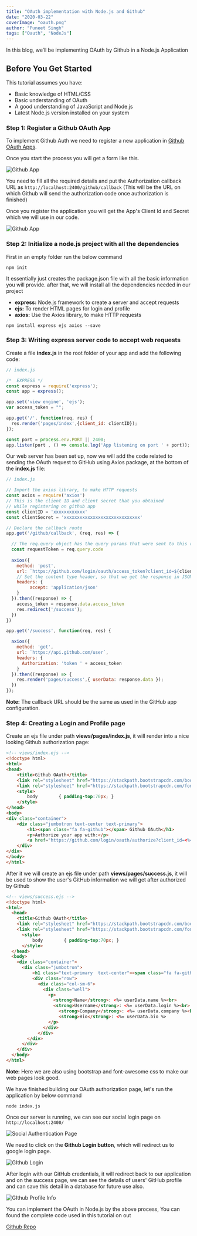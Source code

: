```yaml
---
title: "OAuth implementation with Node.js and Github"
date: "2020-03-22"
coverImage: "oauth.png"
author: "Puneet Singh"
tags: ["Oauth", "NodeJs"]
---
```


In this blog, we’ll be implementing OAuth by Github in a Node.js Application

## Before You Get Started
This tutorial assumes you have:

*   Basic knowledge of HTML/CSS
*   Basic understanding of OAuth
*   A good understanding of JavaScript and Node.js
*   Latest Node.js version installed on your system

### Step 1: Register a Github OAuth App

To implement Github Auth we need to register a new application in [Github OAuth Apps](https://github.com/settings/applications/new).

Once you start the process you will get a form like this.

![Github App](git_new_app.jpg "Github App")

You need to fill all the required details and put the Authorization callback URL as `http://localhost:2400/github/callback` (This will be the URL on which Github will send the authorization code once authorization is finished)


Once you register the application you will get the App's Client Id and Secret which we will use in our code.

![Github App](github_cred.jpg "Github App")



### Step 2: Initialize a node.js project with all the dependencies

First in an empty folder run the below command

```
npm init
```
It essentially just creates the package.json file with all the basic information you will provide. after that, we will install all the dependencies needed in our project 


- **express:**  Node.js framework to create a server and accept requests
- **ejs:**  To render HTML pages for login and profile
- **axios:**  Use the Axios library, to make HTTP requests

```
npm install express ejs axios --save
```


### Step 3: Writing express server code to accept web requests

Create a file **index.js** in the root folder of your app and add the following code: 


```javascript
// index.js

/*  EXPRESS */
const express = require('express');
const app = express();

app.set('view engine', 'ejs');
var access_token = "";

app.get('/', function(req, res) {
  res.render('pages/index',{client_id: clientID});
});

const port = process.env.PORT || 2400;
app.listen(port , () => console.log('App listening on port ' + port));
```

Our web server has been set up, now we will add the code related to sending the OAuth request to GitHub using Axios package, at the bottom of the **index.js** file:


```javascript
// index.js

// Import the axios library, to make HTTP requests
const axios = require('axios')
// This is the client ID and client secret that you obtained
// while registering on github app
const clientID = 'xxxxxxxxxxxx'
const clientSecret = 'xxxxxxxxxxxxxxxxxxxxxxxxxxxxx'

// Declare the callback route
app.get('/github/callback', (req, res) => {

  // The req.query object has the query params that were sent to this route.
  const requestToken = req.query.code
  
  axios({
    method: 'post',
    url: `https://github.com/login/oauth/access_token?client_id=${clientID}&client_secret=${clientSecret}&code=${requestToken}`,
    // Set the content type header, so that we get the response in JSON
    headers: {
         accept: 'application/json'
    }
  }).then((response) => {
    access_token = response.data.access_token
    res.redirect('/success');
  })
})

app.get('/success', function(req, res) {

  axios({
    method: 'get',
    url: `https://api.github.com/user`,
    headers: {
      Authorization: 'token ' + access_token
    }
  }).then((response) => {
    res.render('pages/success',{ userData: response.data });
  })
});
```

**Note:** The callback URL should be the same as used in the GitHub app configuration.

### Step 4: Creating a Login and Profile page

Create an ejs file under path **views/pages/index.js**, it will render into a nice looking Github authorization page:

```html 
<!-- views/index.ejs -->
<!doctype html>
<html>
<head>
    <title>Github OAuth</title>
    <link rel="stylesheet" href="https://stackpath.bootstrapcdn.com/bootstrap/4.4.1/css/bootstrap.min.css"> <!-- load bulma css -->
    <link rel="stylesheet" href="https://stackpath.bootstrapcdn.com/font-awesome/4.7.0/css/font-awesome.min.css"> <!-- load fontawesome -->
    <style>
        body        { padding-top:70px; }
    </style>
</head>
<body>
<div class="container">
    <div class="jumbotron text-center text-primary">
        <h1><span class="fa fa-github"></span> Github OAuth</h1>
        <p>Authorize your app with:</p>
        <a href="https://github.com/login/oauth/authorize?client_id=<%= client_id %>" class="btn btn-danger"><span class="fa fa-github"></span> Github Login</a>
    </div>
</div>
</body>
</html> 
```

After it we will create an ejs file under path **views/pages/success.js**, it will be used to show the user's GitHub information we will get after authorized by Github

```html 
<!-- views/success.ejs -->
<!doctype html>
<html>
  <head>
    <title>Github OAuth</title>
    <link rel="stylesheet" href="https://stackpath.bootstrapcdn.com/bootstrap/4.4.1/css/bootstrap.min.css"> <!-- load bulma css -->
    <link rel="stylesheet" href="https://stackpath.bootstrapcdn.com/font-awesome/4.7.0/css/font-awesome.min.css"> <!-- load fontawesome -->
      <style>
          body        { padding-top:70px; }
      </style>
  </head>
  <body>
    <div class="container">
      <div class="jumbotron">
          <h1 class="text-primary  text-center"><span class="fa fa-github"></span> Github Information</h1>
          <div class="row">
            <div class="col-sm-6">
              <div class="well">
                <p>
                  <strong>Name</strong>: <%= userData.name %><br>
                  <strong>Username</strong>: <%= userData.login %><br>
                    <strong>Company</strong>: <%= userData.company %><br>
                    <strong>Bio</strong>: <%= userData.bio %>
                </p>
              </div>
            </div>
        </div>
      </div>
    </div>
  </body>
</html>
```
**Note:** Here we are also using bootstrap and font-awesome css to make our web pages look good. 



We have finished building our OAuth authorization page, let's run the application by below command


```
node index.js
```

Once our server is running, we can see our social login page on `http://localhost:2400/`

![Social Authentication Page](github_login.jpg "Social Authentication Page")

We need to click on the **Github Login button**, which will redirect us to google login page.

![GIthub Login](github_auth.jpg "GIthub Login")

After login with our GitHub credentials, it will redirect back to our application and on the success page, we can see the details of users' GitHub profile and can save this detail in a database for future use also.

![GIthub Profile Info](github_profile.jpg "Github Profile Info")

You can implement the OAuth in Node.js by the above process, You can found the complete code used in this tutorial on out

[ Github Repo ](https://github.com/LoginRadius/engineering-blog-samples/tree/master/NodeJs/)
